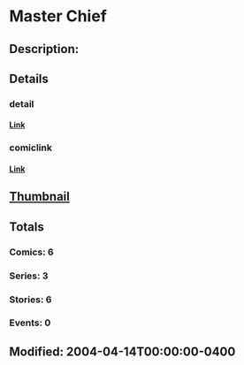 # Master Chief
## Description: 
## Details
### detail
#### [Link](http://marvel.com/characters/3101/master_chief?utm_campaign=apiRef&utm_source=225578a89fc76f3d20fbffda5d17a88d)
### comiclink
#### [Link](http://marvel.com/comics/characters/1010732/master_chief?utm_campaign=apiRef&utm_source=225578a89fc76f3d20fbffda5d17a88d)
## [Thumbnail](http://i.annihil.us/u/prod/marvel/i/mg/c/30/4ce5a2b669c3a.jpg)
## Totals
### Comics: 6
### Series: 3
### Stories: 6
### Events: 0
## Modified: 2004-04-14T00:00:00-0400